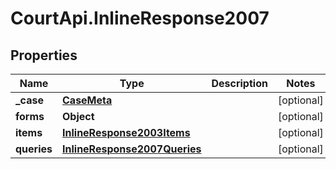 # CourtApi.InlineResponse2007

## Properties
Name | Type | Description | Notes
------------ | ------------- | ------------- | -------------
**_case** | [**CaseMeta**](CaseMeta.md) |  | [optional] 
**forms** | **Object** |  | [optional] 
**items** | [**InlineResponse2003Items**](InlineResponse2003Items.md) |  | [optional] 
**queries** | [**InlineResponse2007Queries**](InlineResponse2007Queries.md) |  | [optional] 


